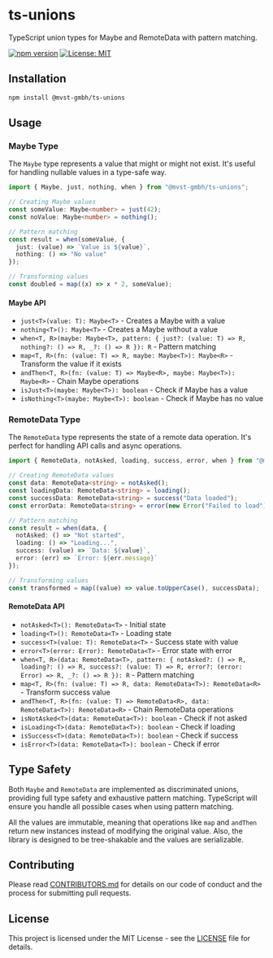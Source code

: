 # ts-unions

TypeScript union types for Maybe and RemoteData with pattern matching.

[![npm version](https://badge.fury.io/js/ts-unions.svg)](https://badge.fury.io/js/ts-unions)
[![License: MIT](https://img.shields.io/badge/License-MIT-yellow.svg)](https://opensource.org/licenses/MIT)

## Installation

```bash
npm install @mvst-gmbh/ts-unions
```

## Usage

### Maybe Type

The `Maybe` type represents a value that might or might not exist. It's useful for handling 
nullable values in a type-safe way.

```typescript
import { Maybe, just, nothing, when } from "@mvst-gmbh/ts-unions";

// Creating Maybe values
const someValue: Maybe<number> = just(42);
const noValue: Maybe<number> = nothing();

// Pattern matching
const result = when(someValue, {
  just: (value) => `Value is ${value}`,
  nothing: () => "No value"
});

// Transforming values
const doubled = map((x) => x * 2, someValue);
```

#### Maybe API

- `just<T>(value: T): Maybe<T>` - Creates a Maybe with a value
- `nothing<T>(): Maybe<T>` - Creates a Maybe without a value
- `when<T, R>(maybe: Maybe<T>, pattern: { just?: (value: T) => R, nothing?: () => R, _?: () => R }): R` - Pattern matching
- `map<T, R>(fn: (value: T) => R, maybe: Maybe<T>): Maybe<R>` - Transform the value if it exists
- `andThen<T, R>(fn: (value: T) => Maybe<R>, maybe: Maybe<T>): Maybe<R>` - Chain Maybe operations
- `isJust<T>(maybe: Maybe<T>): boolean` - Check if Maybe has a value
- `isNothing<T>(maybe: Maybe<T>): boolean` - Check if Maybe has no value

### RemoteData Type

The `RemoteData` type represents the state of a remote data operation. It's perfect for 
handling API calls and async operations.

```typescript
import { RemoteData, notAsked, loading, success, error, when } from "@mvst-gmbh/ts-unions";

// Creating RemoteData values
const data: RemoteData<string> = notAsked();
const loadingData: RemoteData<string> = loading();
const successData: RemoteData<string> = success("Data loaded");
const errorData: RemoteData<string> = error(new Error("Failed to load"));

// Pattern matching
const result = when(data, {
  notAsked: () => "Not started",
  loading: () => "Loading...",
  success: (value) => `Data: ${value}`,
  error: (err) => `Error: ${err.message}`
});

// Transforming values
const transformed = map((value) => value.toUpperCase(), successData);
```

#### RemoteData API

- `notAsked<T>(): RemoteData<T>` - Initial state
- `loading<T>(): RemoteData<T>` - Loading state
- `success<T>(value: T): RemoteData<T>` - Success state with value
- `error<T>(error: Error): RemoteData<T>` - Error state with error
- `when<T, R>(data: RemoteData<T>, pattern: { notAsked?: () => R, loading?: () => R, success?: (value: T) => R, error?: (error: Error) => R, _?: () => R }): R` - Pattern matching
- `map<T, R>(fn: (value: T) => R, data: RemoteData<T>): RemoteData<R>` - Transform success value
- `andThen<T, R>(fn: (value: T) => RemoteData<R>, data: RemoteData<T>): RemoteData<R>` - Chain RemoteData operations
- `isNotAsked<T>(data: RemoteData<T>): boolean` - Check if not asked
- `isLoading<T>(data: RemoteData<T>): boolean` - Check if loading
- `isSuccess<T>(data: RemoteData<T>): boolean` - Check if success
- `isError<T>(data: RemoteData<T>): boolean` - Check if error

## Type Safety

Both `Maybe` and `RemoteData` are implemented as discriminated unions, providing full type safety 
and exhaustive pattern matching. TypeScript will ensure you handle all possible cases when using 
pattern matching.

All the values are immutable, meaning that operations like `map` and `andThen` return new instances
instead of modifying the original value. Also, the library is designed to be tree-shakable and the
values are serializable.

## Contributing

Please read [CONTRIBUTORS.md](CONTRIBUTORS.md) for details on our code of conduct and the process 
for submitting pull requests.

## License

This project is licensed under the MIT License - see the [LICENSE](LICENSE) file for details. 
